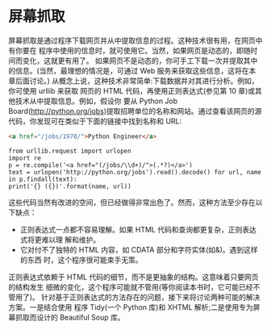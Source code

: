 # 屏幕抓取

屏幕抓取是通过程序下载网页并从中提取信息的过程。这种技术很有用，在网页中有你要在 程序中使用的信息时，就可使用它。当然，如果网页是动态的，即随时间而变化，这就更有用了。 如果网页不是动态的，你可手工下载一次并提取其中的信息。(当然，最理想的情况是，可通过 Web 服务来获取这些信息，这将在本章后面讨论。)
从概念上说，这种技术非常简单:下载数据并对其进行分析。例如，你可使用 urllib 来获取 网页的 HTML 代码，再使用正则表达式(参见第 10 章)或其他技术从中提取信息。例如，假设你 要从 Python Job Board(http://python.org/jobs)提取招聘单位的名称和网站。通过查看该网页的源 代码，你发现可在类似于下面的链接中找到名称和 URL:

```html
<a href="/jobs/1970/">Python Engineer</a>
```

```python3
from urllib.request import urlopen
import re
p = re.compile('<a href="(/jobs/\\d+)/">(.*?)</a>')
text = urlopen('http://python.org/jobs').read().decode() for url, name in p.findall(text):
print('{} ({})'.format(name, url))
```

这些代码当然有改进的空间，但已经做得非常出色了。然而，这种方法至少存在以下缺点：

- 正则表达式一点都不容易理解。如果 HTML 代码和查询都更复杂，正则表达式将更难以理
  解和维护。
- 它对付不了独特的 HTML 内容，如 CDATA 部分和字符实体(如&amp;)。遇到这样的东西 时，这个程序很可能束手无策。

正则表达式依赖于 HTML 代码的细节，而不是更抽象的结构。这意味着只要网页的结构发生 细微的变化，这个程序可能就不管用(等你阅读本书时，它可能已经不管用了)。
针对基于正则表达式的方法存在的问题，接下来将讨论两种可能的解决方案。一是结合使用 程序 Tidy(一个 Python 库)和 XHTML 解析;二是使用专为屏幕抓取而设计的 Beautiful Soup 库。

<script>
function run(target) {
    if (window.runner == undefined) {
        alert('在APP版本中才可以运行')
        return
    }

    if (target.innerHTML == '收起') {
        target.innerHTML = '运行'
        target.parentElement.getElementsByTagName('pre').item(0).style.display = 'none'
    } else {
        target.innerHTML = '收起'
        code = target.parentElement.parentElement.getElementsByTagName('code').item(0).innerText
        result = window.runner(code,'python')
        target.parentElement.getElementsByTagName('code').item(0).innerHTML = result
        target.parentElement.getElementsByTagName('pre').item(0).style.display = 'block'
    }
}
</script>
